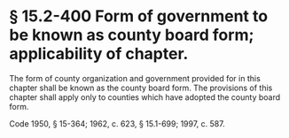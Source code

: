 # § 15.2-400 Form of government to be known as county board form; applicability of chapter.

<p>The form of county organization and government provided for in this chapter shall be known as the county board form. The provisions of this chapter shall apply only to counties which have adopted the county board form.</p><p>Code 1950, § 15-364; 1962, c. 623, § 15.1-699; 1997, c. 587.</p>